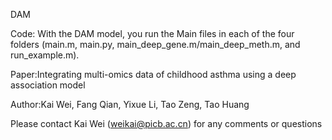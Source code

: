 DAM



Code: With the DAM model, you run the Main files in each of the four folders (main.m, main.py, main_deep_gene.m/main_deep_meth.m, and run_example.m).

Paper:Integrating multi-omics data of childhood asthma using a deep association model



Author:Kai Wei, Fang Qian, Yixue Li, Tao Zeng, Tao Huang


Please contact Kai Wei (weikai@picb.ac.cn) for any comments or questions

